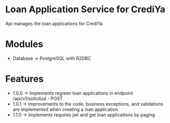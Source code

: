 # Loan Application Service for CrediYa
Api manages the loan applications for CrediYa

# Modules
* Database -> PostgreSQL with R2DBC

# Features
* 1.0.0 -> Implements register loan applications in endpoint /api/v1/solicitud - POST
* 1.0.1 -> Improvements to the code, business exceptions, and validations are implemented when creating a loan application.
* 1.1.0 -> Implements requires jwt and get loan applications by paging
